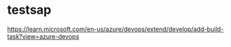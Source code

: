 # testsap

https://learn.microsoft.com/en-us/azure/devops/extend/develop/add-build-task?view=azure-devops
